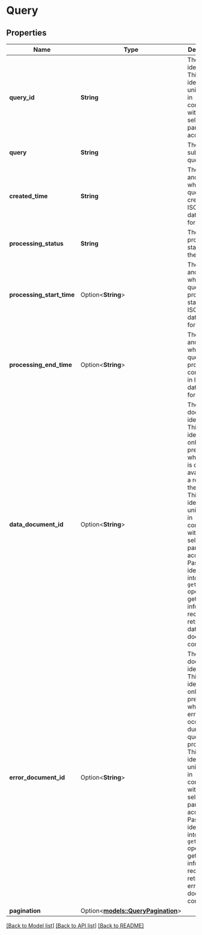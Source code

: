 # Query

## Properties

Name | Type | Description | Notes
------------ | ------------- | ------------- | -------------
**query_id** | **String** | The query identifier. This identifier is unique only in combination with a selling partner account ID. | 
**query** | **String** | The submitted query. | 
**created_time** | **String** | The date and time when the query was created, in ISO 8601 date time format. | 
**processing_status** | **String** | The processing status of the query. | 
**processing_start_time** | Option<**String**> | The date and time when the query processing started, in ISO 8601 date time format. | [optional]
**processing_end_time** | Option<**String**> | The date and time when the query processing completed, in ISO 8601 date time format. | [optional]
**data_document_id** | Option<**String**> | The data document identifier. This identifier is only present when there is data available as a result of the query. This identifier is unique only in combination with a selling partner account ID. Pass this identifier into the `getDocument` operation to get the information required to retrieve the data document's contents. | [optional]
**error_document_id** | Option<**String**> | The error document identifier. This identifier is only present when an error occurs during query processing. This identifier is unique only in combination with a selling partner account ID. Pass this identifier into the `getDocument` operation to get the information required to retrieve the error document's contents. | [optional]
**pagination** | Option<[**models::QueryPagination**](Query_pagination.md)> |  | [optional]

[[Back to Model list]](../README.md#documentation-for-models) [[Back to API list]](../README.md#documentation-for-api-endpoints) [[Back to README]](../README.md)


